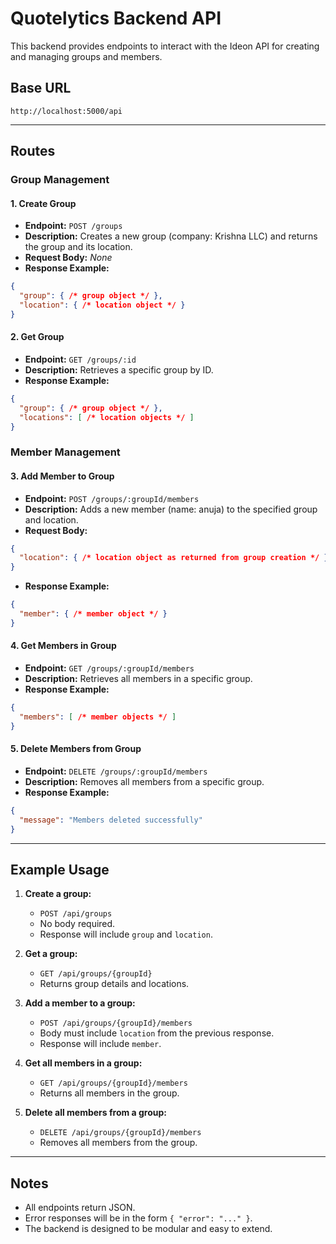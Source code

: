 # Quotelytics Backend API

This backend provides endpoints to interact with the Ideon API for creating and managing groups and members.

## Base URL

```
http://localhost:5000/api
```

---

## Routes

### Group Management

#### 1. Create Group
- **Endpoint:** `POST /groups`
- **Description:** Creates a new group (company: Krishna LLC) and returns the group and its location.
- **Request Body:** _None_
- **Response Example:**
```json
{
  "group": { /* group object */ },
  "location": { /* location object */ }
}
```

#### 2. Get Group
- **Endpoint:** `GET /groups/:id`
- **Description:** Retrieves a specific group by ID.
- **Response Example:**
```json
{
  "group": { /* group object */ },
  "locations": [ /* location objects */ ]
}
```

### Member Management

#### 3. Add Member to Group
- **Endpoint:** `POST /groups/:groupId/members`
- **Description:** Adds a new member (name: anuja) to the specified group and location.
- **Request Body:**
```json
{
  "location": { /* location object as returned from group creation */ }
}
```
- **Response Example:**
```json
{
  "member": { /* member object */ }
}
```

#### 4. Get Members in Group
- **Endpoint:** `GET /groups/:groupId/members`
- **Description:** Retrieves all members in a specific group.
- **Response Example:**
```json
{
  "members": [ /* member objects */ ]
}
```

#### 5. Delete Members from Group
- **Endpoint:** `DELETE /groups/:groupId/members`
- **Description:** Removes all members from a specific group.
- **Response Example:**
```json
{
  "message": "Members deleted successfully"
}
```

---

## Example Usage

1. **Create a group:**
   - `POST /api/groups`
   - No body required.
   - Response will include `group` and `location`.

2. **Get a group:**
   - `GET /api/groups/{groupId}`
   - Returns group details and locations.

3. **Add a member to a group:**
   - `POST /api/groups/{groupId}/members`
   - Body must include `location` from the previous response.
   - Response will include `member`.

4. **Get all members in a group:**
   - `GET /api/groups/{groupId}/members`
   - Returns all members in the group.

5. **Delete all members from a group:**
   - `DELETE /api/groups/{groupId}/members`
   - Removes all members from the group.

---

## Notes
- All endpoints return JSON.
- Error responses will be in the form `{ "error": "..." }`.
- The backend is designed to be modular and easy to extend. 